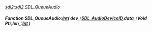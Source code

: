 _[sdl2](../../modules/sdl2/sdl2-module.md):[sdl2](../../modules/sdl2/sdl2-module.md).SDL\_QueueAudio_
##### Function SDL\_QueueAudio:[Int](../../modules/wonkey/wonkey-types-int.md)( dev_:[SDL_AudioDeviceID](../../modules/sdl2/sdl2-sdl_audiodeviceid.md),data_:Void Ptr,len_:[Int](../../modules/wonkey/wonkey-types-int.md) )
